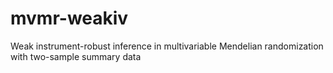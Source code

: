 # mvmr-weakiv
Weak instrument-robust inference in multivariable Mendelian randomization with two-sample summary data
